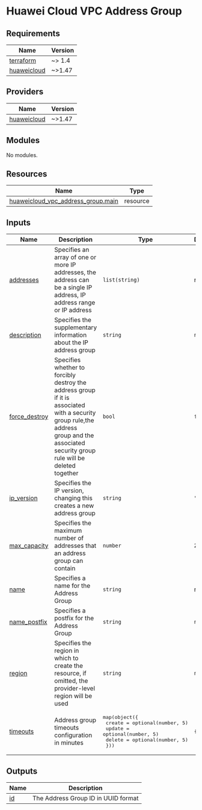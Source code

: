 # Huawei Cloud VPC Address Group
<!-- BEGIN_TF_DOCS -->
## Requirements

| Name | Version |
|------|---------|
| <a name="requirement_terraform"></a> [terraform](#requirement\_terraform) | ~> 1.4 |
| <a name="requirement_huaweicloud"></a> [huaweicloud](#requirement\_huaweicloud) | ~>1.47 |

## Providers

| Name | Version |
|------|---------|
| <a name="provider_huaweicloud"></a> [huaweicloud](#provider\_huaweicloud) | ~>1.47 |

## Modules

No modules.

## Resources

| Name | Type |
|------|------|
| [huaweicloud_vpc_address_group.main](https://registry.terraform.io/providers/huaweicloud/huaweicloud/latest/docs/resources/vpc_address_group) | resource |

## Inputs

| Name | Description | Type | Default | Required |
|------|-------------|------|---------|:--------:|
| <a name="input_addresses"></a> [addresses](#input\_addresses) | Specifies an array of one or more IP addresses, the address can be a single IP address, IP address range or IP address | `list(string)` | n/a | yes |
| <a name="input_description"></a> [description](#input\_description) | Specifies the supplementary information about the IP address group | `string` | `null` | no |
| <a name="input_force_destroy"></a> [force\_destroy](#input\_force\_destroy) | Specifies whether to forcibly destroy the address group if it is associated with a security group rule,the address<br>  group and the associated security group rule will be deleted together | `bool` | `false` | no |
| <a name="input_ip_version"></a> [ip\_version](#input\_ip\_version) | Specifies the IP version, changing this creates a new address group | `string` | `"4"` | no |
| <a name="input_max_capacity"></a> [max\_capacity](#input\_max\_capacity) | Specifies the maximum number of addresses that an address group can contain | `number` | `20` | no |
| <a name="input_name"></a> [name](#input\_name) | Specifies a name for the Address Group | `string` | n/a | yes |
| <a name="input_name_postfix"></a> [name\_postfix](#input\_name\_postfix) | Specifies a postfix for the Address Group | `string` | `null` | no |
| <a name="input_region"></a> [region](#input\_region) | Specifies the region in which to create the resource, if omitted, the provider-level region will be used | `string` | `null` | no |
| <a name="input_timeouts"></a> [timeouts](#input\_timeouts) | Address group timeouts configuration in minutes | <pre>map(object({<br>    create = optional(number, 5)<br>    update = optional(number, 5)<br>    delete = optional(number, 5)<br>  }))</pre> | `{}` | no |

## Outputs

| Name | Description |
|------|-------------|
| <a name="output_id"></a> [id](#output\_id) | The Address Group ID in UUID format |
<!-- END_TF_DOCS -->